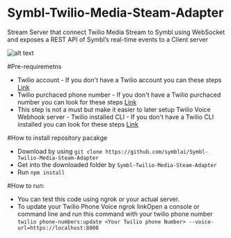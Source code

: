 # Symbl-Twilio-Media-Steam-Adapter

Stream Server that connect Twilio Media Stream to Symbl using WebSocket and exposes a REST API of Symbl’s real-time events to a Client server

![alt text](https://guysapir-postman-experiment-bucket.s3-us-west-2.amazonaws.com/Screen+Shot+2021-03-02+at+2.55.23+PM.png)

#Pre-requiremetns
- Twilio account - If you don't have a Twilio account you can these steps [Link](https://www.twilio.com/try-twilio)
- Twilio purchaced phone number - If you don't have a Twilio purchaced number you can look for these steps [Link](https://support.twilio.com/hc/en-us/articles/223135247-How-to-Search-for-and-Buy-a-Twilio-Phone-Number-from-Console)
- This step is not a must but make it easier to later setup Twilio Voice Webhook server -  Twilio installed CLI - If you don't have a Twilio CLI installed you can look for these steps [Link](https://www.twilio.com/docs/twilio-cli/quickstart)


#How to install repository pacakge
- Download by using ```git clone https://github.com/symblai/Symbl-Twilio-Media-Steam-Adapter```
- Get into the downloaded folder by ```Symbl-Twilio-Media-Steam-Adapter```
- Run ```npm install```

#How to run:

- You can test this code using ngrok or your actual server. 
- To update your Twilio Phone Voice ngrok linkOpen a console or command line and run this command with your twilio phone number ```twilio phone-numbers:update <Your Twilio phone Number> --voice-url=https://localhost:8000```



